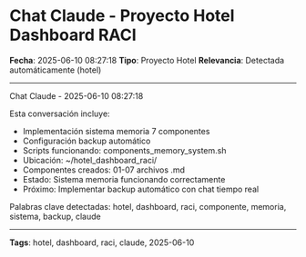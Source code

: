 # Chat Claude - Proyecto Hotel Dashboard RACI
**Fecha**: 2025-06-10 08:27:18
**Tipo**: Proyecto Hotel
**Relevancia**: Detectada automáticamente (hotel)

---

Chat Claude - 2025-06-10 08:27:18

Esta conversación incluye:
- Implementación sistema memoria 7 componentes
- Configuración backup automático
- Scripts funcionando: components_memory_system.sh
- Ubicación: ~/hotel_dashboard_raci/
- Componentes creados: 01-07 archivos .md
- Estado: Sistema memoria funcionando correctamente
- Próximo: Implementar backup automático con chat tiempo real

Palabras clave detectadas: hotel, dashboard, raci, componente, memoria, sistema, backup, claude

---

**Tags**: hotel, dashboard, raci, claude, 2025-06-10
